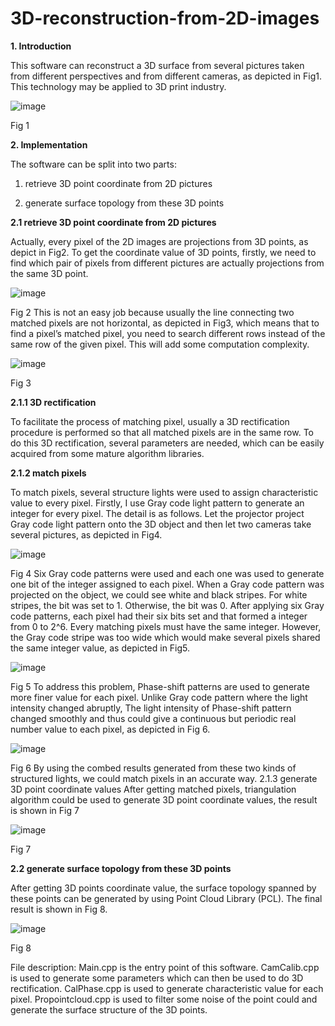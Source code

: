 # 3D-reconstruction-from-2D-images

**1.	Introduction**

This software can reconstruct a 3D surface from several pictures taken from different perspectives and from different cameras, as depicted in Fig1. This technology may be applied to 3D print industry.

![image](https://user-images.githubusercontent.com/67689632/200151754-5f3ad833-32bc-4526-8e96-14b1ffd5dfc6.png)

Fig 1

**2.	Implementation**

The software can be split into two parts:

1. retrieve 3D point coordinate from 2D pictures

2. generate surface topology from these 3D points

**2.1 retrieve 3D point coordinate from 2D pictures**

Actually, every pixel of the 2D images are projections from 3D points, as depict in Fig2. To get the coordinate value of 3D points, firstly, we need to find which pair of pixels from different pictures are actually projections from the same 3D point.

![image](https://user-images.githubusercontent.com/67689632/200151759-3c0d83a8-44f9-4432-9aed-413b5f78dbb6.png)

Fig 2
This is not an easy job because usually the line connecting two matched pixels are not horizontal, as depicted in Fig3, which means that to find a pixel’s matched pixel, you need to search different rows instead of the same row of the given pixel. This will add some computation complexity.

![image](https://user-images.githubusercontent.com/67689632/200151760-2f5237eb-36ba-4758-9f44-87acc1077859.png)

Fig 3

**2.1.1 3D rectification**

To facilitate the process of matching pixel, usually a 3D rectification procedure is performed so that all matched pixels are in the same row. To do this 3D rectification, several parameters are needed, which can be easily acquired from some mature algorithm libraries.

**2.1.2 match pixels**

To match pixels, several structure lights were used to assign characteristic value to every pixel. Firstly, I use Gray code light pattern to generate an integer for every pixel. The detail is as follows. Let the projector project Gray code light pattern onto the 3D object and then let two cameras take several pictures, as depicted in Fig4.

![image](https://user-images.githubusercontent.com/67689632/200151761-2cd9aec0-b475-4787-95f2-5f71a7159696.png)

Fig 4
Six Gray code patterns were used and each one was used to generate one bit of the integer assigned to each pixel. When a Gray code pattern was projected on the object, we could see white and black stripes. For white stripes, the bit was set to 1. Otherwise, the bit was 0. After applying six Gray code patterns, each pixel had their six bits set and that formed a integer from 0 to 2^6. Every matching pixels must have the same integer. However, the Gray code stripe was too wide which would make several pixels shared the same integer value, as depicted in Fig5.

![image](https://user-images.githubusercontent.com/67689632/200151763-97064ab4-baa3-4e08-b635-7d5250b47305.png)

Fig 5
To address this problem, Phase-shift patterns are used to generate more finer value for each pixel. Unlike Gray code pattern where the light intensity changed abruptly, The light intensity of Phase-shift pattern changed smoothly and thus could give a continuous but periodic real number value to each pixel, as depicted in Fig 6.

![image](https://user-images.githubusercontent.com/67689632/200151766-8d3b977f-38f1-4004-a17b-a8f0c0f7a589.png)

Fig 6
By using the combed results generated from these two kinds of structured lights, we could match pixels in an accurate way.
2.1.3 generate 3D point coordinate values
After getting matched pixels, triangulation algorithm could be used to generate 3D point coordinate values, the result is shown in Fig 7

![image](https://user-images.githubusercontent.com/67689632/200151770-a90122b8-78a5-47e8-aa53-b4a6e92cfd82.png)

Fig 7

**2.2 generate surface topology from these 3D points**

After getting 3D points coordinate value, the surface topology spanned by these points can be generated by using Point Cloud Library (PCL). The final result is shown in Fig 8.

![image](https://user-images.githubusercontent.com/67689632/200151773-881729a3-eb40-4330-9c73-9612e6200bd0.png)

Fig 8

File description:
Main.cpp is the entry point of this software.
CamCalib.cpp is used to generate some parameters which can then be used to do 3D rectification.
CalPhase.cpp is used to generate characteristic value for each pixel.
Propointcloud.cpp is used to filter some noise of the point could and generate the surface structure of the 3D points.

